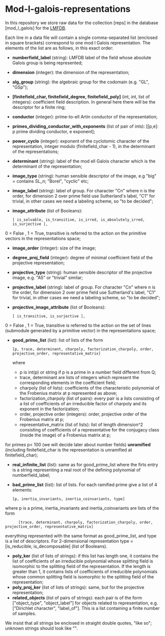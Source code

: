 # Mod-l-galois-representations

In this repository we store raw data for the collection [reps] in the database [mod_l_galois] for the [LMFDB](https://github.com/LMFDB/lmfdb).

Each line in a data file will contain a single comma-separated list (enclosed in square brackets) correspond to one mod l Galois representation. The elements of the list are as follows, in this exact order:

* **numberfield_label** (string): LMFDB label of the field whose absolute Galois group is being represented;
* **dimension** (integer): the dimension of the representation;
* **alg_group** (string): the algebraic group for the codomain (e.g. "GL", "GSp");
* **[finitefield_char, finitefield_degree, finitefield_poly]** (int, int, list of integers): coefficient field description. In general here there will be the descriptor for a finite ring;
* **conductor** (integer): prime-to-ell Artin conductor of the representation;
* **primes_dividing_conductor_with_exponents** (list of pair of ints): [[p,e]: p prime dividing conductor, e exponent];
* **power_cyclo** (integer): exponent of the cyclotomic character of the representation, integer modulo (finitefield_char - 1), in the determinant of the representations;
* **determinant** (string): label of the mod ell Galois character which is the determinant of the representation;
* **image_type** (string): human sensible descriptor of the image, e.g "big" = contains SL_n; "Borel", "cyclic" etc;
* **image_label** (string): label of group. For character "Cn" where n is the order, for dimension 2 over prime field use Sutherland's label, "C1" for trivial, in other cases we need a labeling scheme, so "to be decided";
* **image_attribute** (list of Booleans): 

      [ is_solvable, is_transitive, is_irred, is_absolutely_irred, is_surjective ], 

 0 = False , 1 = True, transitive is referred to the action on the primitive vectors in the representations space;
* **image_order** (integer): size of the image;
* **degree_proj_field** (integer): degree of minimal coefficient field of the projective representation;
* **projective_type** (string): human sensible descriptor of the projective image, e.g. "A5" or "trivial" similar;
* **projective_label** (string): label of group. For character "Cn" where n is the order, for dimension 2 over prime field use Sutherland's label, "C1" for trivial, in other cases we need a labeling scheme, so "to be decided";
* **projective_image_attribute** (list of Booleans): 
      
      [ is_transitive, is_surjective ], 
      
 0 = False , 1 = True, transitive is referred to the action on the set of lines (submodule generated by a primitive vector) in the representations space;
* **good_prime_list** (list): list of lists of the form 

      [p, trace, determinant, charpoly, factorization_charpoly, order, projective_order, representative_matrix]
   
   where 
   - p is int(p) or string if p is a prime in a number field different from Q;
   - trace, determinant are lists of integers which represent the corresponding elements in the coefficient field;
   - charpoly (list of lists): coefficients of the characteristic polynomial of the Frobenius matrix at p represented as above;
   - factorization_charpoly (list of pairs): every pair is a lists consisting of a list of coefficients of an irreducible factor of charpoly and its exponent in the factorization;
   - order, projective order (integers): order, projective order of the Frobenius matrix at p;
   - representative_matrix (list of lists): list of length dimension^2 consisting of coefficients of a representative for the conjugacy class (inside the image) of a Frobenius matrix at p;

for primes p< 100 (we will decide later about number fields) **unramified** (including finitefield_char is the representation is unramified at finitefield_char);
* **real_infinite_list** (list): same as for good_prime_list where the firts entry is a string representing a real root of the defining polynomial of numberfield_label;
* **bad_prime_list** (list): list of lists. For each ramified prime give a list of 4 elements:

      [p, inertia_invariants, inertia_coinvariants, type] 
 
 where p is a prime, inertia_invariants and inertia_coinvariants are lists of the form
 
          [trace, determinant, charpoly, factorization_charpoly, order, projective_order, representative_matrix]

 everything represented with the same format as good_prime_list, and type is a list of descriptors. For 2-dimensional representation type = [is_reducible, is_decomposable] (list of Booleans).
         
* **poly_ker** (list of lists of strings): if this list has length one, it contains the list of coefficients of an irreducible polynomial whose splitting field is isomorphic to the splitting field of the representation. If the length is greater than 1, it contains lists of coefficients of irreducible polynomials whose common splitting field is isomorphic to the splitting field of the representation;
* **poly_proj_ker** (list of lists of strings): same, but for the projective representation;
* **related_objects** (list of pairs of strings): each pair is of the form ["object_type", "object_label"] for objects related to representation, e.g. ["Dirichlet character", "label_of"]. This is a list containing a finite number of samples.

We insist that all strings be enclosed in straight double quotes, "like so"; unknown strings should look like "".

